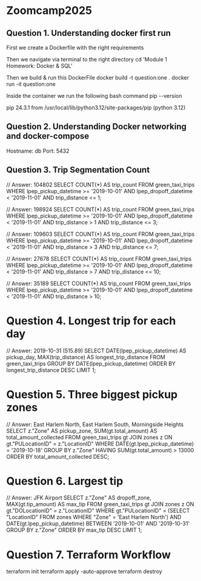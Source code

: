 # Zoomcamp2025

## Question 1. Understanding docker first run
First we create a Dockerfile with the right requirements

Then we navigate via terminal to the right directory
    cd 'Module 1 Homework: Docker & SQL'

Then we build & run this DockerFile
    docker build -t question:one .
    docker run -it question:one

Inside the container we run the following bash command
    pip --version

pip 24.3.1 from /usr/local/lib/python3.12/site-packages/pip (python 3.12)


## Question 2. Understanding Docker networking and docker-compose
Hostname: db
Port: 5432

## Question 3. Trip Segmentation Count
// Answer: 104802
SELECT COUNT(*) AS trip_count
FROM green_taxi_trips
WHERE lpep_pickup_datetime >= '2019-10-01' 
  AND lpep_dropoff_datetime < '2019-11-01'
  AND trip_distance <= 1;

// Answer: 198924
SELECT COUNT(*) AS trip_count
FROM green_taxi_trips
WHERE lpep_pickup_datetime >= '2019-10-01' 
  AND lpep_dropoff_datetime < '2019-11-01'
  AND trip_distance > 1 
  AND trip_distance <= 3;

// Answer: 109603
SELECT COUNT(*) AS trip_count
FROM green_taxi_trips
WHERE lpep_pickup_datetime >= '2019-10-01' 
  AND lpep_dropoff_datetime < '2019-11-01'
  AND trip_distance > 3 
  AND trip_distance <= 7;

// Answer: 27678
SELECT COUNT(*) AS trip_count
FROM green_taxi_trips
WHERE lpep_pickup_datetime >= '2019-10-01' 
  AND lpep_dropoff_datetime < '2019-11-01'
  AND trip_distance > 7 
  AND trip_distance <= 10;

// Answer: 35189
SELECT COUNT(*) AS trip_count
FROM green_taxi_trips
WHERE lpep_pickup_datetime >= '2019-10-01' 
  AND lpep_dropoff_datetime < '2019-11-01'
  AND trip_distance > 10;


# Question 4. Longest trip for each day
// Answer: 2019-10-31 (515.89)
SELECT 
    DATE(lpep_pickup_datetime) AS pickup_day,
    MAX(trip_distance) AS longest_trip_distance
FROM 
    green_taxi_trips
GROUP BY 
    DATE(lpep_pickup_datetime)
ORDER BY 
    longest_trip_distance DESC
LIMIT 1;

# Question 5. Three biggest pickup zones
// Answer: East Harlem North, East Harlem South, Morningside Heights
SELECT 
    z."Zone" AS pickup_zone,
    SUM(gt.total_amount) AS total_amount_collected
FROM 
    green_taxi_trips gt
JOIN 
    zones z ON gt."PULocationID" = z."LocationID"
WHERE 
    DATE(gt.lpep_pickup_datetime) = '2019-10-18'
GROUP BY 
    z."Zone"
HAVING 
    SUM(gt.total_amount) > 13000
ORDER BY 
    total_amount_collected DESC;


# Question 6. Largest tip
// Answer: JFK Airport
SELECT 
    z."Zone" AS dropoff_zone,
    MAX(gt.tip_amount) AS max_tip
FROM 
    green_taxi_trips gt
JOIN 
    zones z ON gt."DOLocationID" = z."LocationID"
WHERE 
    gt."PULocationID" = (SELECT "LocationID" FROM zones WHERE "Zone" = 'East Harlem North')
    AND DATE(gt.lpep_pickup_datetime) BETWEEN '2019-10-01' AND '2019-10-31'
GROUP BY 
    z."Zone"
ORDER BY 
    max_tip DESC
LIMIT 1;


# Question 7. Terraform Workflow
terraform init
terraform apply -auto-approve
terraform destroy